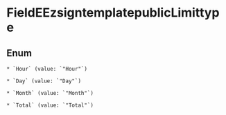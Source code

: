 
# FieldEEzsigntemplatepublicLimittype

## Enum


    * `Hour` (value: `"Hour"`)

    * `Day` (value: `"Day"`)

    * `Month` (value: `"Month"`)

    * `Total` (value: `"Total"`)



